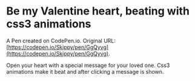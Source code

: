 # Be my Valentine heart, beating with css3 animations

A Pen created on CodePen.io. Original URL: [https://codepen.io/Skippy/pen/GgQyvg](https://codepen.io/Skippy/pen/GgQyvg).

Open your heart with a special message for your loved one.
Css3 animations make it beat and after clicking a message is shown.